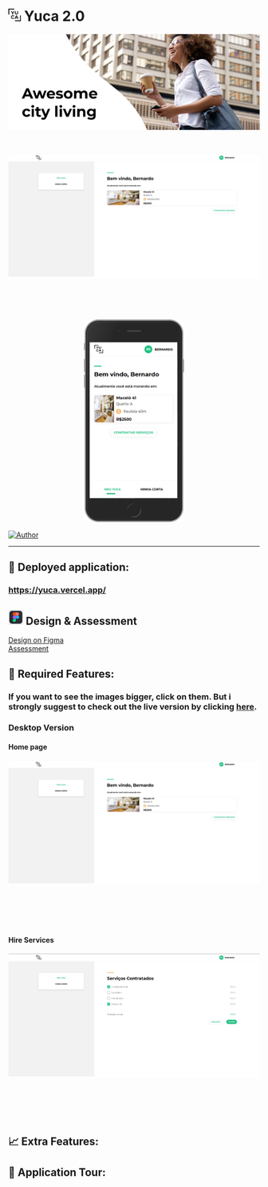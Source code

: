 # <img src=".github/images/logoYuca.png" width="25" height="25" /> Yuca 2.0

<p align="center">
   <img src=".github/images/bannerYuca.png" />
</p>

<br />

<p align="center">
   <img src=".github/images/desktop-home.png" width="575" style="margin-right: 10px; margin-bottom: 5rem"/>
   <img src=".github/images/mobile-home.png" width="200" />
</p>

[![Author](https://img.shields.io/badge/author-GabrielVarela-13C081?style=flat-square)](https://github.com/gabrielvrl)

---

## :rocket: Deployed application:

### https://yuca.vercel.app/

## <img src=".github/images/figma.png" width="30" height="30" /> Design & Assessment

[Design on Figma](https://www.figma.com/file/ofetdcZKc2BTuWHkAXJOBv/Teste-Front-End?node-id=0%3A1)\
[Assessment](https://github.com/yuca-live/front-end-assessment)

## :dart: Required Features:

### If you want to see the images bigger, click on them. But i strongly suggest to check out the live version by clicking [here](https://yuca.vercel.app/).

### Desktop Version

#### Home page

<img src=".github/images/desktop-home.png" width="600" style="margin-right: 10px; margin-bottom: 5rem"/>

#### Hire Services

<img src=".github/images/desktop-hireServices.png" width="600" style="margin-right: 10px; margin-bottom: 5rem"/>

## :chart_with_upwards_trend: Extra Features:

## :movie_camera: Application Tour:
